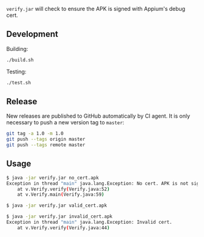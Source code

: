 `verify.jar` will check to ensure the APK is signed with Appium's debug cert.

## Development

Building:

```bash
./build.sh
```

Testing:

```bash
./test.sh
```

## Release

New releases are published to GitHub automatically by CI agent.
It is only necessary to push a new version tag to `master`:

```bash
git tag -a 1.0 -m 1.0
git push --tags origin master
git push --tags remote master
```

## Usage

```bash
$ java -jar verify.jar no_cert.apk
Exception in thread "main" java.lang.Exception: No cert. APK is not signed.
	at v.Verify.verify(Verify.java:52)
	at v.Verify.main(Verify.java:59)
```

```bash
$ java -jar verify.jar valid_cert.apk
```

```bash
$ java -jar verify.jar invalid_cert.apk
Exception in thread "main" java.lang.Exception: Invalid cert.
	at v.Verify.verify(Verify.java:44)
```
